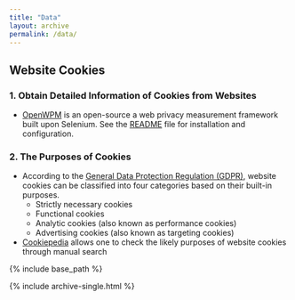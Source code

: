 ```yaml
---
title: "Data"
layout: archive
permalink: /data/
---
```


## Website Cookies
### 1. Obtain Detailed Information of Cookies from Websites
* [OpenWPM](https://github.com/openwpm/OpenWPM) is an open-source a web privacy measurement framework built upon Selenium. See the [README](https://github.com/openwpm/OpenWPM/blob/master/README.md) file for installation and configuration.

### 2. The Purposes of Cookies
* According to the [General Data Protection Regulation (GDPR)](https://gdpr.eu/cookies/), website cookies can be classified into four categories based on their built-in purposes.
  * Strictly necessary cookies
  * Functional cookies
  * Analytic cookies (also known as performance cookies)
  * Advertising cookies (also known as targeting cookies)
* [Cookiepedia](https://cookiepedia.co.uk/) allows one to check the likely purposes of website cookies through manual search




{% include base_path %}

{% include archive-single.html %}

